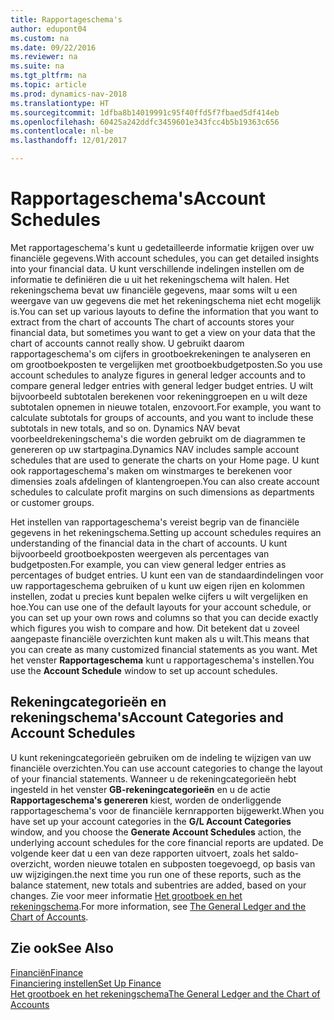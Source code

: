 ```yaml
---
title: Rapportageschema's
author: edupont04
ms.custom: na
ms.date: 09/22/2016
ms.reviewer: na
ms.suite: na
ms.tgt_pltfrm: na
ms.topic: article
ms.prod: dynamics-nav-2018
ms.translationtype: HT
ms.sourcegitcommit: 1dfba8b14019991c95f40ffd5f7fbaed5df414eb
ms.openlocfilehash: 60425a242ddfc3459601e343fcc4b5b19363c656
ms.contentlocale: nl-be
ms.lasthandoff: 12/01/2017

---
```


# <a name="account-schedules"></a><span data-ttu-id="bbd0e-102">Rapportageschema's</span><span class="sxs-lookup"><span data-stu-id="bbd0e-102">Account Schedules</span></span>
<span data-ttu-id="bbd0e-103">Met rapportageschema's kunt u gedetailleerde informatie krijgen over uw financiële gegevens.</span><span class="sxs-lookup"><span data-stu-id="bbd0e-103">With account schedules, you can get detailed insights into your financial data.</span></span> <span data-ttu-id="bbd0e-104">U kunt verschillende indelingen instellen om de informatie te definiëren die u uit het rekeningschema wilt halen. Het rekeningschema bevat uw financiële gegevens, maar soms wilt u een weergave van uw gegevens die met het rekeningschema niet echt mogelijk is.</span><span class="sxs-lookup"><span data-stu-id="bbd0e-104">You can set up various layouts to define the information that you want to extract from the chart of accounts The chart of accounts stores your financial data, but sometimes you want to get a view on your data that the chart of accounts cannot really show.</span></span> <span data-ttu-id="bbd0e-105">U gebruikt daarom rapportageschema's om cijfers in grootboekrekeningen te analyseren en om grootboekposten te vergelijken met grootboekbudgetposten.</span><span class="sxs-lookup"><span data-stu-id="bbd0e-105">So you use account schedules to analyze figures in general ledger accounts and to compare general ledger entries with general ledger budget entries.</span></span>
<span data-ttu-id="bbd0e-106">U wilt bijvoorbeeld subtotalen berekenen voor rekeninggroepen en u wilt deze subtotalen opnemen in nieuwe totalen, enzovoort.</span><span class="sxs-lookup"><span data-stu-id="bbd0e-106">For example, you want to calculate subtotals for groups of accounts, and you want to include these subtotals in new totals, and so on.</span></span>
<span data-ttu-id="bbd0e-107">Dynamics NAV bevat voorbeeldrekeningschema's die worden gebruikt om de diagrammen te genereren op uw startpagina.</span><span class="sxs-lookup"><span data-stu-id="bbd0e-107">Dynamics NAV includes sample account schedules that are used to generate the charts on your Home page.</span></span> <span data-ttu-id="bbd0e-108">U kunt ook rapportageschema's maken om winstmarges te berekenen voor dimensies zoals afdelingen of klantengroepen.</span><span class="sxs-lookup"><span data-stu-id="bbd0e-108">You can also create account schedules to calculate profit margins on such dimensions as departments or customer groups.</span></span>  

<span data-ttu-id="bbd0e-109">Het instellen van rapportageschema's vereist begrip van de financiële gegevens in het rekeningschema.</span><span class="sxs-lookup"><span data-stu-id="bbd0e-109">Setting up account schedules requires an understanding of the financial data in the chart of accounts.</span></span>
<span data-ttu-id="bbd0e-110">U kunt bijvoorbeeld grootboekposten weergeven als percentages van budgetposten.</span><span class="sxs-lookup"><span data-stu-id="bbd0e-110">For example, you can view general ledger entries as percentages of budget entries.</span></span>
<span data-ttu-id="bbd0e-111">U kunt een van de standaardindelingen voor uw rapportageschema gebruiken of u kunt uw eigen rijen en kolommen instellen, zodat u precies kunt bepalen welke cijfers u wilt vergelijken en hoe.</span><span class="sxs-lookup"><span data-stu-id="bbd0e-111">You can use one of the default layouts for your account schedule, or you can set up your own rows and columns so that you can decide exactly which figures you wish to compare and how.</span></span>
<span data-ttu-id="bbd0e-112">Dit betekent dat u zoveel aangepaste financiële overzichten kunt maken als u wilt.</span><span class="sxs-lookup"><span data-stu-id="bbd0e-112">This means that you can create as many customized financial statements as you want.</span></span> <span data-ttu-id="bbd0e-113">Met het venster **Rapportageschema** kunt u rapportageschema's instellen.</span><span class="sxs-lookup"><span data-stu-id="bbd0e-113">You use the **Account Schedule** window to set up account schedules.</span></span>  

## <a name="account-categories-and-account-schedules"></a><span data-ttu-id="bbd0e-114">Rekeningcategorieën en rekeningschema's</span><span class="sxs-lookup"><span data-stu-id="bbd0e-114">Account Categories and Account Schedules</span></span>
<span data-ttu-id="bbd0e-115">U kunt rekeningcategorieën gebruiken om de indeling te wijzigen van uw financiële overzichten.</span><span class="sxs-lookup"><span data-stu-id="bbd0e-115">You can use account categories to change the layout of your financial statements.</span></span> <span data-ttu-id="bbd0e-116">Wanneer u de rekeningcategorieën hebt ingesteld in het venster **GB-rekeningcategorieën** en u de actie **Rapportageschema's genereren** kiest, worden de onderliggende rapportageschema's voor de financiële kernrapporten bijgewerkt.</span><span class="sxs-lookup"><span data-stu-id="bbd0e-116">When you have set up your account categories in the **G/L Account Categories** window, and you choose the **Generate Account Schedules** action, the underlying account schedules for the core financial reports are updated.</span></span> <span data-ttu-id="bbd0e-117">De volgende keer dat u een van deze rapporten uitvoert, zoals het saldo-overzicht, worden nieuwe totalen en subposten toegevoegd, op basis van uw wijzigingen.</span><span class="sxs-lookup"><span data-stu-id="bbd0e-117">the next time you run one of these reports, such as the balance statement, new totals and subentries are added, based on your changes.</span></span> <span data-ttu-id="bbd0e-118">Zie voor meer informatie [Het grootboek en het rekeningschema](finance-general-ledger.md).</span><span class="sxs-lookup"><span data-stu-id="bbd0e-118">For more information, see [The General Ledger and the Chart of Accounts](finance-general-ledger.md).</span></span>    
## <a name="see-also"></a><span data-ttu-id="bbd0e-119">Zie ook</span><span class="sxs-lookup"><span data-stu-id="bbd0e-119">See Also</span></span>
[<span data-ttu-id="bbd0e-120">Financiën</span><span class="sxs-lookup"><span data-stu-id="bbd0e-120">Finance</span></span>](finance.md)  
[<span data-ttu-id="bbd0e-121">Financiering instellen</span><span class="sxs-lookup"><span data-stu-id="bbd0e-121">Set Up Finance</span></span>](finance-setup-finance.md)  
[<span data-ttu-id="bbd0e-122">Het grootboek en het rekeningschema</span><span class="sxs-lookup"><span data-stu-id="bbd0e-122">The General Ledger and the Chart of Accounts</span></span>](finance-general-ledger.md)  

